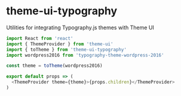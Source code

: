 # theme-ui-typography

Utilities for integrating Typography.js themes with Theme UI

```js
import React from 'react'
import { ThemeProvider } from 'theme-ui'
import { toTheme } from 'theme-ui-typography'
import wordpress2016 from 'typography-theme-wordpress-2016'

const theme = toTheme(wordpress2016)

export default props => (
  <ThemeProvider theme={theme}>{props.children}</ThemeProvider>
)
```
